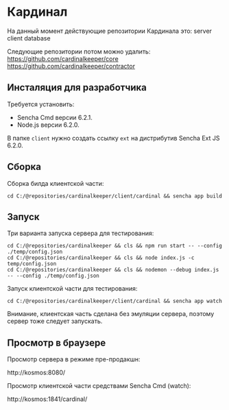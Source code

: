
Кардинал
=========

На данный момент действующие репозитории Кардинала это:
server
client
database

Следующие репозитории потом можно удалить:
https://github.com/cardinalkeeper/core
https://github.com/cardinalkeeper/contractor

Инсталяция для разработчика
--------------------

Требуется установить:

- Sencha Cmd версии 6.2.1.
- Node.js версии 6.2.0.

В папке `client` нужно создать ссылку `ext` на дистрибутив Sencha Ext JS 6.2.0.


Сборка
------

Сборка билда клиентской части:

```
cd C:/@repositories/cardinalkeeper/client/cardinal && sencha app build
```



Запуск 
------

Три варианта запуска сервера для тестирования:

```
cd C:/@repositories/cardinalkeeper && cls && npm run start -- --config ./temp/config.json
cd C:/@repositories/cardinalkeeper && cls && node index.js -c temp/config.json
cd C:/@repositories/cardinalkeeper && cls && nodemon --debug index.js -- --config ./temp/config.json
```

Запуск клиентской части для тестирования:

```
cd C:/@repositories/cardinalkeeper/client/cardinal && sencha app watch
```

Внимание, клиентская часть сделана без эмуляции сервера, поэтому сервер тоже следует запускать.

Просмотр в браузере
-------------------

Просмотр сервера в режиме пре-продакшн:

http://kosmos:8080/

Просмотр клиентской части средствами Sencha Cmd (watch):

http://kosmos:1841/cardinal/